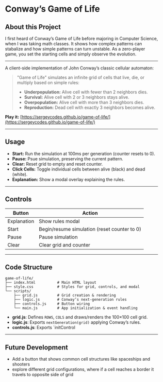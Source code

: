 # Conway’s Game of Life

## About this Project

I first heard of Conway’s Game of Life before majoring in Computer Science, when I was taking math classes. 
It shows how complex patterns can stabalize and how simple patterns can turn unstable. 
As a zero-player game, you set the starting cells and simply observe the evolution.

---

A client-side implementation of John Conway’s classic cellular automaton:

> "Game of Life" simulates an infinite grid of cells that live, die, or multiply based on simple rules:
>
> * **Underpopulation:** Alive cell with fewer than 2 neighbors dies.
> * **Survival:** Alive cell with 2 or 3 neighbors stays alive.
> * **Overpopulation:** Alive cell with more than 3 neighbors dies.
> * **Reproduction:** Dead cell with exactly 3 neighbors becomes alive.

**Play it:** [https://sergeycodes.github.io/game-of-life/](https://sergeycodes.github.io/game-of-life/)

---

## Usage

* **Start:** Run the simulation at 100ms per generation (counter resets to 0).
* **Pause:** Psue simulation, preserving the current pattern.
* **Clear:** Reset grid to empty and reset counter.
* **Click Cells:** Toggle individual cells between alive (black) and dead (white).
* **Explanation:** Show a modal overlay explaining the rules.

---

## Controls

| Button      | Action                                       |
| ----------- | -------------------------------------------- |
| Explanation | Show rules modal                             |
| Start       | Begin/resume simulation (reset counter to 0) |
| Pause       | Pause simulation                             |
| Clear       | Clear grid and counter                       |

---

## Code Structure

```
game-of-life/
├── index.html          # Main HTML layout
├── style.css           # Styles for grid, controls, and modal
└── scripts/
    ├── grid.js         # Grid creation & rendering
    ├── logic.js        # Conway’s next-generation rules
    ├── controls.js     # Button wiring
    └── main.js         # App initialization & event handling
```

* **grid.js**: Defines `ROWS`, `COLS` and draws/renders the 100×100 cell grid.
* **logic.js**: Exports `nextGeneration(grid)` applying Conway’s rules.
* **controls.js**: Exports \`initControl

---

## Future Development

* Add a button that shows common cell structures like spaceships and shooters
* explore different grid configurations, where if a cell reaches a border it travels to opposite side of grid
